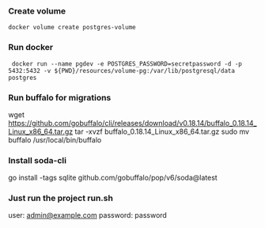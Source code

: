 ### Create volume
	
	docker volume create postgres-volume

### Run docker

     docker run --name pgdev -e POSTGRES_PASSWORD=secretpassword -d -p 5432:5432 -v ${PWD}/resources/volume-pg:/var/lib/postgresql/data  postgres

### Run buffalo for migrations

 wget https://github.com/gobuffalo/cli/releases/download/v0.18.14/buffalo_0.18.14_Linux_x86_64.tar.gz
 tar -xvzf buffalo_0.18.14_Linux_x86_64.tar.gz
 sudo mv buffalo /usr/local/bin/buffalo

### Install soda-cli

  go install -tags sqlite github.com/gobuffalo/pop/v6/soda@latest


### Just run the project run.sh

 user: admin@example.com
 password: password

